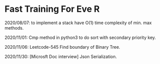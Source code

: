 Fast Training For Eve R
=======

2020/08/07: to implement a stack have O(1) time complexity of min. max methods.  

2020/11/01: Cmp method in python3 to do sort with secondary priority key.

2020/11/06: Leetcode-545 Find boundary of Binary Tree.

2020/11/30: [Microsft Doc interview] Json Serialization.
